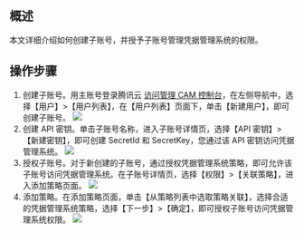 ## 概述
本文详细介绍如何创建子账号，并授予子账号管理凭据管理系统的权限。
## 操作步骤
1. 创建子账号。用主账号登录腾讯云 [访问管理 CAM 控制台](https://console.cloud.tencent.com/cam/overview)，在左侧导航中，选择【用户】>【用户列表】，在【用户列表】页面下，单击【新建用户】，即可创建子账号。
![](https://main.qcloudimg.com/raw/f638334b3ed923751b5b0cc5fe146767.png)
2. 创建 API 密钥。单击子账号名称，进入子账号详情页，选择【API 密钥】>【新建密钥】，即可创建 SecretId 和 SecretKey，您通过该 API 密钥访问凭据管理系统。
![](https://main.qcloudimg.com/raw/4f07bc35bf942b6ed4de005b0f0b7cdb.png)
3. 授权子账号。对于新创建的子账号，通过授权凭据管理系统策略，即可允许该子账号访问凭据管理系统。在子账号详情页，选择【权限】>【关联策略】，进入添加策略页面。
![](https://main.qcloudimg.com/raw/8b2b9f7617b0c7f992d62f0ac331de7f.png)
4. 添加策略。在添加策略页面，单击【从策略列表中选取策略关联】，选择合适的凭据管理系统策略，选择【下一步】>【确定】，即可授权子账号访问凭据管理系统权限。
![](https://main.qcloudimg.com/raw/683d54e72129211a569d7e304e580df7.png)
